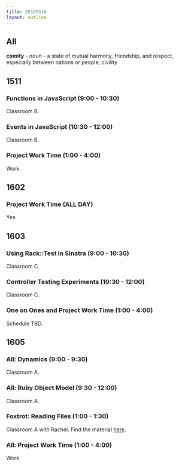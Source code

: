 ```yaml
---
title: 20160518
layout: outline
---
```


## All

**comity** - _noun_ - a state of mutual harmony, friendship, and respect,
especially between nations or people; civility


## 1511

### Functions in JavaScript (9:00 - 10:30)

Classroom B.

### Events in JavaScript (10:30 - 12:00)

Classroom B.

### Project Work Time (1:00 - 4:00)

Work.


## 1602

### Project Work Time (ALL DAY)

Yes.


## 1603

### Using Rack::Test in Sinatra (9:00 - 10:30)

Classroom C.

### Controller Testing Experiments (10:30 - 12:00)

Classroom C.

### One on Ones and Project Work Time (1:00 - 4:00)

Schedule TBD.


## 1605

### All: Dynamics (9:00 - 9:30)

Classroom A.

### All: Ruby Object Model (9:30 - 12:00)

Classroom A.

### Foxtrot: Reading Files (1:00 - 1:30)

Classroom A with Rachel. Find the material [here](http://rwarbelow.github.io/ruby-and-apis/reading-from-files). 

### All: Project Work Time (1:00 - 4:00)

Work

